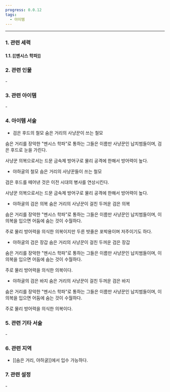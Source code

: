 ```yaml
---
progress: 0.0.12
tags:
  - 아이템
---
```

---
### 1. 관련 세력 
#### 1.1. [[멘시스 학파]]

### 2. 관련 인물
\-
### 3. 관련 아이템
\-

### 4. 아이템 서술
- 검은 후드의 철모
숨은 거리의 사냥꾼이 쓰는 철모  
  
숨은 거리를 장악한 "멘시스 학파"로 통하는 그들은 이름만 사냥꾼인 납치범들이며, 검은 후드로 눈을 가린다.  
  
사냥꾼 의복으로서는 드문 금속제 방어구로 물리 공격에 한해서 방어력이 높다.

- 야하굴의 철모
숨은 거리의 사냥꾼들이 쓰는 철모  
  
검은 후드를 떼어낸 것은 이전 시대의 병사를 연상시킨다.  
  
사냥꾼 의복으로서는 드문 금속제 방어구로 물리 공격에 한해서 방어력이 높다.

- 야하굴의 검은 의복
숨은 거리의 사냥꾼이 걸친 두꺼운 검은 의복  
  
숨은 거리를 장악한 "멘시스 학파"로 통하는 그들은 이름만 사냥꾼인 납치범들이며, 이 의복을 입으면 어둠에 숨는 것이 수월하다.  
  
주로 물리 방어력을 의식한 의복이지만 두른 밧줄은 포박용이며 저주이기도 하다.

- 야하굴의 검은 장갑
숨은 거리의 사냥꾼이 걸친 두꺼운 검은 장갑  
  
숨은 거리를 장악한 "멘시스 학파"로 통하는 그들은 이름만 사냥꾼인 납치범들이며, 이 의복을 입으면 어둠에 숨는 것이 수월하다.  
  
주로 물리 방어력을 의식한 의복이다.

- 야하굴의 검은 바지
숨은 거리의 사냥꾼이 걸친 두꺼운 검은 바지  
  
숨은 거리를 장악한 "멘시스 학파"로 통하는 그들은 이름만 사냥꾼인 납치범들이며, 이 의복을 입으면 어둠에 숨는 것이 수월하다.  
  
주로 물리 방어력을 의식한 의복이다.

### 5. 관련 기타 서술
\-
### 6. 관련 지역
- [[숨은 거리, 야하굴]]에서 입수 가능하다.
### 7. 관련 설정
\-